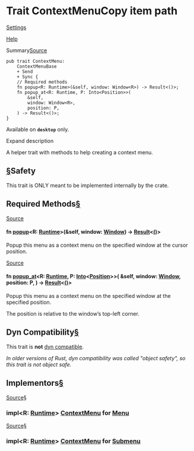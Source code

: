 # Trait ContextMenuCopy item path

[Settings](../../settings.html)

[Help](../../help.html)

Summary[Source](../../src/tauri/menu/mod.rs.html#735-756)

```
pub trait ContextMenu:
    ContextMenuBase
    + Send
    + Sync {
    // Required methods
    fn popup<R: Runtime>(&self, window: Window<R>) -> Result<()>;
    fn popup_at<R: Runtime, P: Into<Position>>(
        &self,
        window: Window<R>,
        position: P,
    ) -> Result<()>;
}
```

Available on **`desktop`** only.

Expand description

A helper trait with methods to help creating a context menu.

## [§](#safety)Safety

This trait is ONLY meant to be implemented internally by the crate.

## Required Methods[§](#required-methods)

[Source](../../src/tauri/menu/mod.rs.html#746)

#### fn [popup](#tymethod.popup)<R: [Runtime](..\trait.Runtime.html.md "trait tauri::Runtime")>(&self, window: [Window](..\window\struct.Window.html.md "struct tauri::window::Window")<R>) -> [Result](..\type.Result.html.md "type tauri::Result")<[()](https://doc.rust-lang.org/nightly/std/primitive.unit.html)>

Popup this menu as a context menu on the specified window at the cursor position.

[Source](../../src/tauri/menu/mod.rs.html#751-755)

#### fn [popup\_at](#tymethod.popup_at)<R: [Runtime](..\trait.Runtime.html.md "trait tauri::Runtime"), P: [Into](https://doc.rust-lang.org/nightly/core/convert/trait.Into.html "trait core::convert::Into")<[Position](..\enum.Position.html.md "enum tauri::Position")>>( &self, window: [Window](..\window\struct.Window.html.md "struct tauri::window::Window")<R>, position: P, ) -> [Result](..\type.Result.html.md "type tauri::Result")<[()](https://doc.rust-lang.org/nightly/std/primitive.unit.html)>

Popup this menu as a context menu on the specified window at the specified position.

The position is relative to the window’s top-left corner.

## Dyn Compatibility[§](#dyn-compatibility)

This trait is **not** [dyn compatible](https://doc.rust-lang.org/nightly/reference/items/traits.html#dyn-compatibility).

*In older versions of Rust, dyn compatibility was called "object safety", so this trait is not object safe.*

## Implementors[§](#implementors)

[Source](../../src/tauri/menu/menu.rs.html#23-40)[§](#impl-ContextMenu-for-Menu%3CR%3E)

### impl<R: [Runtime](..\trait.Runtime.html.md "trait tauri::Runtime")> [ContextMenu](trait.ContextMenu.html.md "trait tauri::menu::ContextMenu") for [Menu](struct.Menu.html.md "struct tauri::menu::Menu")<R>

[Source](../../src/tauri/menu/submenu.rs.html#15-32)[§](#impl-ContextMenu-for-Submenu%3CR%3E)

### impl<R: [Runtime](..\trait.Runtime.html.md "trait tauri::Runtime")> [ContextMenu](trait.ContextMenu.html.md "trait tauri::menu::ContextMenu") for [Submenu](struct.Submenu.html.md "struct tauri::menu::Submenu")<R>